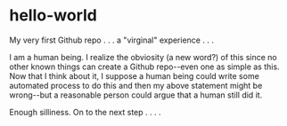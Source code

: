 # hello-world
My very first Github repo . . . a "virginal" experience . . .

I am a human being.  I realize the obviosity (a new word?) of this since no other known things can create a Github repo--even one as simple as this.  Now that I think about it, I suppose a human being could write some automated process to do this and then my above statement might be wrong--but a reasonable person could argue that a human still did it.

Enough silliness.  On to the next step . . . .
